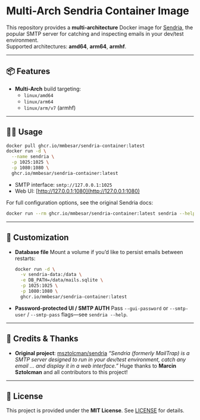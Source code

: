 # Multi-Arch Sendria Container Image

This repository provides a **multi-architecture** Docker image for [Sendria](https://github.com/msztolcman/sendria), the popular SMTP server for catching and inspecting emails in your dev/test environment.  
Supported architectures: **amd64**, **arm64**, **armhf**.

---

## 📦 Features

- **Multi-Arch** build targeting:
  - `linux/amd64`
  - `linux/arm64`
  - `linux/arm/v7` (armhf)

---

## 🧑‍💻 Usage

```bash
docker pull ghcr.io/mmbesar/sendria-container:latest
docker run -d \
  --name sendria \
  -p 1025:1025 \
  -p 1080:1080 \
  ghcr.io/mmbesar/sendria-container:latest
```

* SMTP interface: `smtp://127.0.0.1:1025`
* Web UI: [http://127.0.0.1:1080](http://127.0.0.1:1080)

For full configuration options, see the original Sendria docs:

```bash
docker run --rm ghcr.io/mmbesar/sendria-container:latest sendria --help
```

---

## 🔧 Customization

* **Database file**
  Mount a volume if you’d like to persist emails between restarts:

  ```bash
  docker run -d \
    -v sendria-data:/data \
    -e DB_PATH=/data/mails.sqlite \
    -p 1025:1025 \
    -p 1080:1080 \
    ghcr.io/mmbesar/sendria-container:latest
  ```
* **Password-protected UI / SMTP AUTH**
  Pass `--gui-password` or `--smtp-user` / `--smtp-pass` flags—see `sendria --help`.

---


## 🙏 Credits & Thanks

* **Original project**: [msztolcman/sendria](https://github.com/msztolcman/sendria)
  *“Sendria (formerly MailTrap) is a SMTP server designed to run in your dev/test environment, catch any email … and display it in a web interface.”*
  Huge thanks to **Marcin Sztolcman** and all contributors to this project!

---

## 📄 License

This project is provided under the **MIT License**. See [LICENSE](LICENSE) for details.
